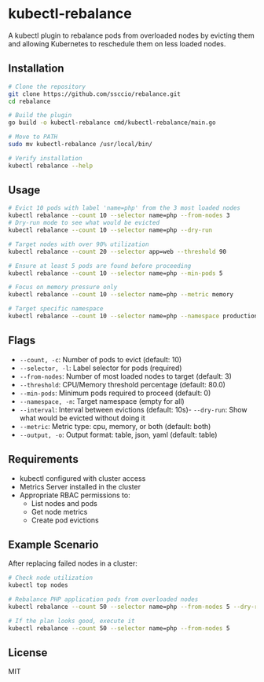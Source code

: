 # kubectl-rebalance

A kubectl plugin to rebalance pods from overloaded nodes by evicting them and allowing Kubernetes to reschedule them on less loaded nodes.

## Installation

```bash
# Clone the repository
git clone https://github.com/ssccio/rebalance.git
cd rebalance

# Build the plugin
go build -o kubectl-rebalance cmd/kubectl-rebalance/main.go

# Move to PATH
sudo mv kubectl-rebalance /usr/local/bin/

# Verify installation
kubectl rebalance --help
```

## Usage

```bash
# Evict 10 pods with label 'name=php' from the 3 most loaded nodes
kubectl rebalance --count 10 --selector name=php --from-nodes 3
# Dry-run mode to see what would be evicted
kubectl rebalance --count 10 --selector name=php --dry-run

# Target nodes with over 90% utilization
kubectl rebalance --count 20 --selector app=web --threshold 90

# Ensure at least 5 pods are found before proceeding
kubectl rebalance --count 10 --selector name=php --min-pods 5

# Focus on memory pressure only
kubectl rebalance --count 10 --selector name=php --metric memory

# Target specific namespace
kubectl rebalance --count 10 --selector name=php --namespace production
```

## Flags

- `--count, -c`: Number of pods to evict (default: 10)
- `--selector, -l`: Label selector for pods (required)
- `--from-nodes`: Number of most loaded nodes to target (default: 3)
- `--threshold`: CPU/Memory threshold percentage (default: 80.0)
- `--min-pods`: Minimum pods required to proceed (default: 0)
- `--namespace, -n`: Target namespace (empty for all)
- `--interval`: Interval between evictions (default: 10s)- `--dry-run`: Show what would be evicted without doing it
- `--metric`: Metric type: cpu, memory, or both (default: both)
- `--output, -o`: Output format: table, json, yaml (default: table)

## Requirements

- kubectl configured with cluster access
- Metrics Server installed in the cluster
- Appropriate RBAC permissions to:
  - List nodes and pods
  - Get node metrics
  - Create pod evictions

## Example Scenario

After replacing failed nodes in a cluster:

```bash
# Check node utilization
kubectl top nodes

# Rebalance PHP application pods from overloaded nodes
kubectl rebalance --count 50 --selector name=php --from-nodes 5 --dry-run

# If the plan looks good, execute it
kubectl rebalance --count 50 --selector name=php --from-nodes 5
```

## License

MIT